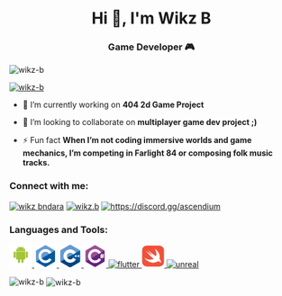 <h1 align="center">Hi 👋, I'm Wikz B</h1>
<h3 align="center">Game Developer 🎮</h3>

<p align="left"> <img src="https://komarev.com/ghpvc/?username=wikz-b&label=Profile%20views&color=0e75b6&style=flat" alt="wikz-b" /> </p>

<p align="left"> <a href="https://github.com/ryo-ma/github-profile-trophy"><img src="https://github-profile-trophy.vercel.app/?username=wikz-b" alt="wikz-b" /></a> </p>

- 🔭 I’m currently working on **404 2d Game Project**

- 👯 I’m looking to collaborate on **multiplayer game dev project ;)**

- ⚡ Fun fact **When I’m not coding immersive worlds and game mechanics, I’m competing in Farlight 84 or composing folk music tracks.**

<h3 align="left">Connect with me:</h3>
<p align="left">
<a href="https://fb.com/wikz bndara" target="blank"><img align="center" src="https://raw.githubusercontent.com/rahuldkjain/github-profile-readme-generator/master/src/images/icons/Social/facebook.svg" alt="wikz bndara" height="30" width="40" /></a>
<a href="https://instagram.com/wikz.b" target="blank"><img align="center" src="https://raw.githubusercontent.com/rahuldkjain/github-profile-readme-generator/master/src/images/icons/Social/instagram.svg" alt="wikz.b" height="30" width="40" /></a>
<a href="https://discord.gg/https://discord.gg/ascendium" target="blank"><img align="center" src="https://raw.githubusercontent.com/rahuldkjain/github-profile-readme-generator/master/src/images/icons/Social/discord.svg" alt="https://discord.gg/ascendium" height="30" width="40" /></a>
</p>

<h3 align="left">Languages and Tools:</h3>
<p align="left"> <a href="https://developer.android.com" target="_blank" rel="noreferrer"> <img src="https://raw.githubusercontent.com/devicons/devicon/master/icons/android/android-original-wordmark.svg" alt="android" width="40" height="40"/> </a> <a href="https://www.cprogramming.com/" target="_blank" rel="noreferrer"> <img src="https://raw.githubusercontent.com/devicons/devicon/master/icons/c/c-original.svg" alt="c" width="40" height="40"/> </a> <a href="https://www.w3schools.com/cpp/" target="_blank" rel="noreferrer"> <img src="https://raw.githubusercontent.com/devicons/devicon/master/icons/cplusplus/cplusplus-original.svg" alt="cplusplus" width="40" height="40"/> </a> <a href="https://www.w3schools.com/cs/" target="_blank" rel="noreferrer"> <img src="https://raw.githubusercontent.com/devicons/devicon/master/icons/csharp/csharp-original.svg" alt="csharp" width="40" height="40"/> </a> <a href="https://flutter.dev" target="_blank" rel="noreferrer"> <img src="https://www.vectorlogo.zone/logos/flutterio/flutterio-icon.svg" alt="flutter" width="40" height="40"/> </a> <a href="https://developer.apple.com/swift/" target="_blank" rel="noreferrer"> <img src="https://raw.githubusercontent.com/devicons/devicon/master/icons/swift/swift-original.svg" alt="swift" width="40" height="40"/> </a> <a href="https://unrealengine.com/" target="_blank" rel="noreferrer"> <img src="https://raw.githubusercontent.com/kenangundogan/fontisto/036b7eca71aab1bef8e6a0518f7329f13ed62f6b/icons/svg/brand/unreal-engine.svg" alt="unreal" width="40" height="40"/> </a> </p>

<p><img align="left" src="https://github-readme-stats.vercel.app/api/top-langs?username=wikz-b&show_icons=true&locale=en&layout=compact" alt="wikz-b" /></p>

<p>&nbsp;<img align="center" src="https://github-readme-stats.vercel.app/api?username=wikz-b&show_icons=true&locale=en" alt="wikz-b" /></p>
